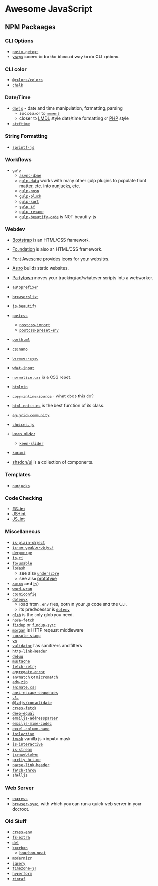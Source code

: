 # Awesome JavaScript

## NPM Packaages

### CLI Options

-   [`posix-getopt`](https://www.npmjs.com/package/posix-getopt) 
-   [`yargs`](https://www.npmjs.com/package/yargs) seems to be the blessed way to do CLI options.

### CLI color

-   [`@colors/colors`](https://www.npmjs.com/package/@colors/colors)
-   [`chalk`](https://www.npmjs.com/package/chalk)

### Date/Time

-   [`dayjs`](https://www.npmjs.com/package/dayjs) - date and time manipulation, formatting, parsing
    -   successor to [`moment`](https://www.npmjs.com/package/moment)
    -   closer to [LMDL](https://unicode.org/reports/tr35/tr35-dates.html) style date/time formatting
        or [PHP](https://www.php.net/manual/en/datetime.format.php) style
-   [`strftime`](https://www.npmjs.com/package/strftime)

### String Formatting

-   [`sprintf-js`](https://www.npmjs.com/package/sprintf-js)

### Workflows

-   [`gulp`](https://www.npmjs.com/package/gulp)
    -   [`async-done`](https://www.npmjs.com/package/async-done)
    -   [`gulp-data`](https://www.npmjs.com/package/gulp-data)
        works with many other gulp plugins to populate front
        matter, etc. into nunjucks, etc.
    -   [`gulp-noop`](https://www.npmjs.com/package/gulp-noop)
    -   [`gulp-pluck`](https://www.npmjs.com/package/gulp-pluck)
    -   [`gulp-sort`](https://www.npmjs.com/package/gulp-sort)
    -   [`gulp-if`](https://www.npmjs.com/package/gulp-if)
    -   [`gulp-rename`](https://www.npmjs.com/package/gulp-rename)
    -   [`gulp-beautify-code`](https://www.npmjs.com/package/gulp-beautify-code)
        is NOT beautify-js

### Webdev

-   [Bootstrap](https://getbootstrap.com) is an HTML/CSS framework.
-   [Foundation](https://get.foundation) is also an HTML/CSS framework.
-   [Font Awesome](https://fontawesome.com) provides icons for your websites.
-   [Astro](https://astro.build/) builds static websites.
-   [Partytown](https://github.com/BuilderIO/partytown) moves your tracking/ad/whatever scripts into a webworker.

-   [`autoprefixer`](https://www.npmjs.com/package/autoprefixer)
-   [`browserslist`](https://www.npmjs.com/package/browserslist)
-   [`js-beautify`](https://www.npmjs.com/package/js-beautify)
-   [`postcss`](https://www.npmjs.com/package/postcss)
    -   [`postcss-import`](https://www.npmjs.com/package/postcss-import)
    -   [`postcss-preset-env`](https://www.npmjs.com/package/postcss-preset-env)
-   [`posthtml`](https://www.npmjs.com/package/posthtml)
-   [`cssnano`](https://www.npmjs.com/package/cssnano)
-   [`browser-sync`](https://www.npmjs.com/package/browser-sync)
-   [`what-input`](https://www.npmjs.com/package/what-input)
-   [`normalize.css`](https://necolas.github.io/normalize.css/) is a CSS reset.
-   [`htmlmin`](https://www.npmjs.com/package/htmlmin)
-   [`copy-inline-source`](https://www.npmjs.com/package/copy-inline-source) - what does this do?
-   [`html-entities`](https://www.npmjs.com/package/html-entities) is the best function of its class.
-   [`ag-grid-community`](https://www.npmjs.com/package/ag-grid-community)
-   [`choices.js`](https://www.npmjs.com/package/choices.js)
-   [keen-slider](https://keen-slider.io/examples)
    -   [`keen-slider`](https://www.npmjs.com/package/keen-slider)
-   [`konami`](https://www.npmjs.com/package/konami)
-   [shadcn/ui](https://ui.shadcn.com) is a collection of components.

### Templates

-   [`nunjucks`](https://mozilla.github.io/nunjucks/)

### Code Checking

-   [ESLint](https://eslint.org)
-   [JSHint](https://jshint.com)
-   [JSLint](https://www.jslint.com)

### Miscellaneous

-   [`is-plain-object`](https://www.npmjs.com/package/is-plain-object)
-   [`is-mergeable-object`](https://www.npmjs.com/package/is-mergeable-object)
-   [`deepmerge`](https://www.npmjs.com/package/deepmerge)
-   [`is-ci`](https://www.npmjs.com/package/is-ci)
-   [`focusable`](https://www.npmjs.com/package/focusable)
-   [`lodash`](https://www.npmjs.com/package/lodash)
    -   see also [`underscore`](https://www.npmjs.com/package/underscore)
    -   see also [prototype](http://prototypejs.org)
-   [`axios`](https://github.com/axios/axios) and [`ky`](https://www.npmjs.com/package/ky))
-   [`word-wrap`](https://www.npmjs.com/package/word-wrap)
-   [`cosmiconfig`](https://www.npmjs.com/package/cosmiconfig)
-   [`dotenvx`](https://www.npmjs.com/package/dotenvx)
    -   load from `.env` files, both in your .js code and the CLI.
    -   its predecessor is [`dotenv`](https://www.npmjs.com/package/dotenv)
-   [`glob`](https://www.npmjs.com/package/glob) is the only glob you need.
-   [`node-fetch`](https://www.npmjs.com/package/node-fetch)
-   [`findup`](https://www.npmjs.com/package/findup)
    or [`findup-sync`](https://www.npmjs.com/package/findup-sync)
-   [`morgan`](https://www.npmjs.com/package/morgan)
    is HTTP reqeust middleware
-   [`console-stamp`](https://www.npmjs.com/package/console-stamp)
-   [`yn`](https://www.npmjs.com/package/yn)
-   [`validator`](https://www.npmjs.com/package/validator)
    has sanitizers and filters
-   [`http-link-header`](https://www.npmjs.com/package/http-link-header)
-   [`debug`](https://www.npmjs.com/package/debug)
-   [`mustache`](https://www.npmjs.com/package/mustache)
-   [`fetch-retry`](https://www.npmjs.com/package/fetch-retry)
-   [`aggregate-error`](https://www.npmjs.com/package/aggregate-error)
-   [`anymatch`](https://www.npmjs.com/package/anymatch)
    or [`micromatch`](https://www.npmjs.com/package/micromatch)
-   [`adm-zip`](https://www.npmjs.com/package/adm-zip)
-   [`animate.css`](https://www.npmjs.com/package/animate.css)
-   [`ansi-escape-sequences`](https://www.npmjs.com/package/ansi-escape-sequences)
-   [`cli`](https://www.npmjs.com/package/cli)
-   [`@ladjs/consolidate`](https://www.npmjs.com/package/@ladjs/consolidate)
-   [`cross-fetch`](https://www.npmjs.com/package/cross-fetch)
-   [`deep-equal`](https://www.npmjs.com/package/deep-equal)
-   [`emailjs-addressparser`](https://www.npmjs.com/package/emailjs-addressparser)
-   [`emailjs-mime-codec`](https://www.npmjs.com/package/emailjs-mime-codec)
-   [`excel-column-name`](https://www.npmjs.com/package/excel-column-name)
-   [`inflection`](https://www.npmjs.com/package/inflection)
-   [`imask`](https://www.npmjs.com/package/imask)
    vanilla js \<input\> mask
-   [`is-interactive`](https://www.npmjs.com/package/is-interactive)
-   [`is-stream`](https://www.npmjs.com/package/is-stream)
-   [`jsonwebtoken`](https://www.npmjs.com/package/jsonwebtoken)
-   [`pretty-hrtime`](https://www.npmjs.com/package/pretty-hrtime)
-   [`parse-link-header`](https://www.npmjs.com/package/parse-link-header)
-   [`fetch-throw`](https://www.npmjs.com/package/fetch-throw)
-   [`shelljs`](https://github.com/shelljs/shelljs)

### Web Server

-   [`express`](https://expressjs.com)
-   [`browser-sync`](https://www.npmjs.com/package/browser-sync),
    with which you can run a quick web server in your docroot.

### Old Stuff

-   [`cross-env`](https://www.npmjs.com/package/cross-env)
-   [`fs-extra`](https://www.npmjs.com/package/fs-extra)
-   [`del`](https://www.npmjs.com/package/del)
-   [`bourbon`](https://www.bourbon.io)
    -   [`bourbon-neat`](https://www.npmjs.com/package/bourbon-neat)
-   [`modernizr`](https://modernizr.com)
-   [`jquery`](https://jquery.com)
-   [`timezone-js`](https://github.com/mde/timezone-js)
-   [`hyperform`](https://hyperform.js.org)
-   [`rimraf`](https://www.npmjs.com/package/rimraf)
